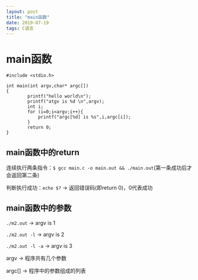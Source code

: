 ```yaml
---
layout: post
title: "main函数"
date: 2019-07-19 
tags: C语言  
---
```


# main函数

```
#include <stdio.h>

int main(int argv,char* argc[])
{
        printf("hello world\n");
        printf("atgv is %d \n",argv);
        int i;
        for (i=0;i<argv;i++){
        	printf("argc[%d] is %s",i,argc[i]);
        }
        return 0;
}
```



## main函数中的return

连续执行两条指令：`$ gcc main.c -o main.out && ./main.out`(第一条成功后才会返回第二条)

判断执行成功：`echo $?`	->	返回错误码(即return  0)，0代表成功



## main函数中的参数

`./m2.out`	->	argv is 1

`./m2.out -l`	->	argv is 2

`./m2.out -l -a`	->	argv is 3

argv	->	程序共有几个参数

argc[]	->	程序中的参数组成的列表

